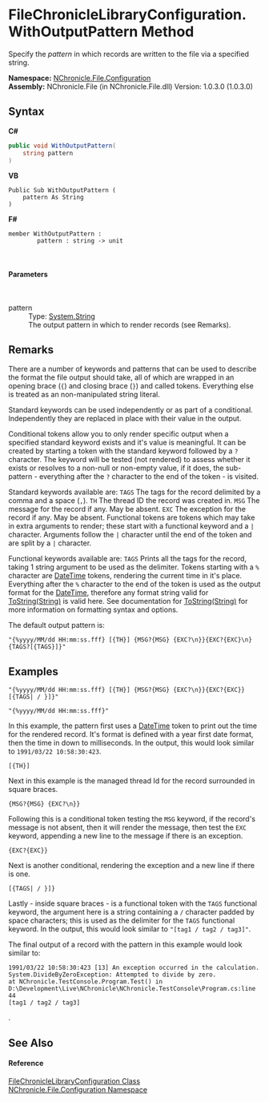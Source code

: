 # FileChronicleLibraryConfiguration.WithOutputPattern Method 
 

Specify the *pattern* in which records are written to the file via a specified string.

**Namespace:**&nbsp;<a href="N_NChronicle_File_Configuration.md">NChronicle.File.Configuration</a><br />**Assembly:**&nbsp;NChronicle.File (in NChronicle.File.dll) Version: 1.0.3.0 (1.0.3.0)

## Syntax

**C#**<br />
``` C#
public void WithOutputPattern(
	string pattern
)
```

**VB**<br />
``` VB
Public Sub WithOutputPattern ( 
	pattern As String
)
```

**F#**<br />
``` F#
member WithOutputPattern : 
        pattern : string -> unit 

```

<br />

#### Parameters
&nbsp;<dl><dt>pattern</dt><dd>Type: <a href="http://msdn2.microsoft.com/en-us/library/s1wwdcbf" target="_blank">System.String</a><br />The output pattern in which to render records (see Remarks).</dd></dl>

## Remarks

There are a number of keywords and patterns that can be used to describe the format the file output should take, all of which are wrapped in an opening brace (`{`) and closing brace (`}`) and called tokens. Everything else is treated as an non-manipulated string literal.

Standard keywords can be used independently or as part of a conditional. Independently they are replaced in place with their value in the output.

Conditional tokens allow you to only render specific output when a specified standard keyword exists and it's value is meaningful. It can be created by starting a token with the standard keyword followed by a `?` character. The keyword will be tested (not rendered) to assess whether it exists or resolves to a non-null or non-empty value, if it does, the sub-pattern - everything after the `?` character to the end of the token - is visited.

Standard keywords available are:
`TAGS` The tags for the record delimited by a comma and a space (`,`). `TH` The thread ID the record was created in. `MSG` The message for the record if any. May be absent. `EXC` The exception for the record if any. May be absent.
Functional tokens are tokens which may take in extra arguments to render; these start with a functional keyword and a `|` character. Arguments follow the `|` character until the end of the token and are split by a `|` character.

Functional keywords available are:
`TAGS` Prints all the tags for the record, taking 1 string argument to be used as the delimiter.
Tokens starting with a `%` character are <a href="http://msdn2.microsoft.com/en-us/library/03ybds8y" target="_blank">DateTime</a> tokens, rendering the current time in it's place. Everything after the `%` character to the end of the token is used as the output format for the <a href="http://msdn2.microsoft.com/en-us/library/03ybds8y" target="_blank">DateTime</a>, therefore any format string valid for <a href="http://msdn2.microsoft.com/en-us/library/zdtaw1bw" target="_blank">ToString(String)</a> is valid here. See documentation for <a href="http://msdn2.microsoft.com/en-us/library/zdtaw1bw" target="_blank">ToString(String)</a> for more information on formatting syntax and options.

The default output pattern is:

```
"{%yyyy/MM/dd HH:mm:ss.fff} [{TH}] {MSG?{MSG} {EXC?\n}}{EXC?{EXC}\n}{TAGS?[{TAGS}]}"
```


## Examples

```
"{%yyyy/MM/dd HH:mm:ss.fff} [{TH}] {MSG?{MSG} {EXC?\n}}{EXC?{EXC}} [{TAGS| / }]}"
```

```
"{%yyyy/MM/dd HH:mm:ss.fff}"
```

In this example, the pattern first uses a <a href="http://msdn2.microsoft.com/en-us/library/03ybds8y" target="_blank">DateTime</a> token to print out the time for the rendered record. It's format is defined with a year first date format, then the time in down to milliseconds. In the output, this would look similar to `1991/03/22 10:58:30:423`.

```
[{TH}]
```

Next in this example is the managed thread Id for the record surrounded in square braces.

```
{MSG?{MSG} {EXC?\n}}
```

Following this is a conditional token testing the `MSG` keyword, if the record's message is not absent, then it will render the message, then test the `EXC` keyword, appending a new line to the message if there is an exception.

```
{EXC?{EXC}}
```

Next is another conditional, rendering the exception and a new line if there is one.

```
[{TAGS| / }]}
```

Lastly - inside square braces - is a functional token with the `TAGS` functional keyword, the argument here is a string containing a `/` character padded by space characters; this is used as the delimiter for the `TAGS` functional keyword. In the output, this would look similar to `"[tag1 / tag2 / tag3]"`.

The final output of a record with the pattern in this example would look similar to:

```
1991/03/22 10:58:30:423 [13] An exception occurred in the calculation.
System.DivideByZeroException: Attempted to divide by zero.
at NChronicle.TestConsole.Program.Test() in D:\Development\Live\NChronicle\NChronicle.TestConsole\Program.cs:line 44
[tag1 / tag2 / tag3]
```
.

## See Also


#### Reference
<a href="T_NChronicle_File_Configuration_FileChronicleLibraryConfiguration.md">FileChronicleLibraryConfiguration Class</a><br /><a href="N_NChronicle_File_Configuration.md">NChronicle.File.Configuration Namespace</a><br />
